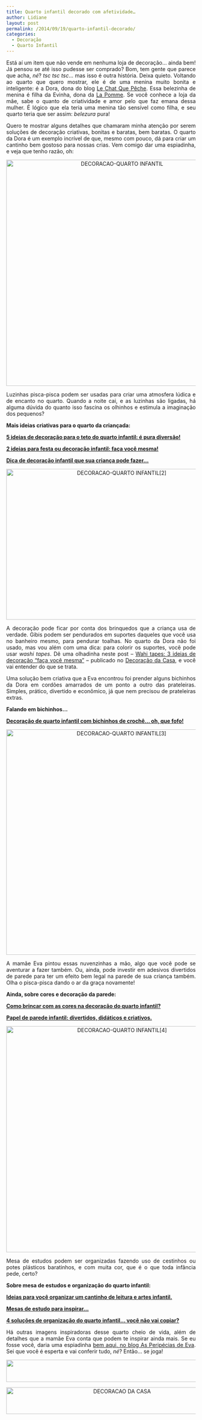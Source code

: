 ```yaml
---
title: Quarto infantil decorado com afetividade…
author: Lidiane
layout: post
permalink: /2014/09/19/quarto-infantil-decorado/
categories:
  - Decoração
  - Quarto Infantil
---
```

<p align="justify">
  Está aí um item que não vende em nenhuma loja de decoração… ainda bem! Já pensou se até isso pudesse ser comprado? Bom, tem gente que parece que acha, <em>né</em>? <em>tsc tsc tsc</em>… mas isso é outra história. Deixa quieto. Voltando ao quarto que quero mostrar, ele é de uma menina muito bonita e inteligente: é a Dora, dona do blog <a href="http://lechatquepeche.blogspot.com.br/" target="_blank" rel="noopener noreferrer">Le Chat Que Pêche</a>. Essa belezinha de menina é filha da Evinha, dona da <a href="http://www.lojalapomme.com.br/" target="_blank" rel="noopener noreferrer">La Pomme</a>. Se você conhece a loja da mãe, sabe o quanto de criatividade e amor pelo que faz emana dessa mulher. É lógico que ela teria uma menina tão sensível como filha, e seu quarto teria que ser assim: <em>belezura</em> pura!
</p>

<p align="justify">
  Quero te mostrar alguns detalhes que chamaram minha atenção por serem soluções de decoração criativas, bonitas e baratas, bem baratas. O quarto da Dora é um exemplo incrível de que, mesmo com pouco, dá para criar um cantinho bem gostoso para nossas crias. Vem comigo dar uma espiadinha, e veja que tenho razão, oh:
</p>

<p align="center">
  <a href="https://www.trololodemulher.com.br/2014/09/DECORACAO-QUARTO-INFANTIL.jpg"><img class="alignnone size-full wp-image-10416" src="https://www.trololodemulher.com.br/2014/09/DECORACAO-QUARTO-INFANTIL.jpg" alt="DECORACAO-QUARTO INFANTIL" width="600" height="600" /></a>
</p>

<p align="justify">
  Luzinhas pisca-pisca podem ser usadas para criar uma atmosfera lúdica e de encanto no quarto. Quando a noite cai, e as luzinhas são ligadas, há alguma dúvida do quanto isso fascina os olhinhos e estimula a imaginação dos pequenos?
</p>

<p align="justify">
  <strong>Mais ideias criativas para o quarto da criançada:</strong>
</p>

<p align="justify">
  <a href="http://www.decoracaodacasa.com/decoracao-teto-quarto-infantil/" target="_blank" rel="noopener noreferrer"><strong>5 ideias de decoração para o teto do quarto infantil: é pura diversão!</strong></a>
</p>

<p align="justify">
  <a href="http://www.decoracaodacasa.com/festa-decoracao-infantil/" target="_blank" rel="noopener noreferrer"><strong>2 ideias para festa ou decoração infantil: faça você mesma!</strong></a>
</p>

<p align="justify">
  <a href="http://www.trololodemulher.com.br/2013/05/29/decoracao-quarto-infantil-2/" target="_blank" rel="noopener noreferrer"><strong>Dica de decoração infantil que sua criança pode fazer…</strong></a>
</p>

<p align="center">
  <a href="https://www.trololodemulher.com.br/2014/09/DECORACAO-QUARTO-INFANTIL2.png"><img class="alignnone size-full wp-image-10417" src="https://www.trololodemulher.com.br/2014/09/DECORACAO-QUARTO-INFANTIL2.png" alt="DECORACAO-QUARTO INFANTIL[2]" width="598" height="400" /></a>
</p>

<p align="justify">
  A decoração pode ficar por conta dos brinquedos que a criança usa de verdade. Gibis podem ser pendurados em suportes daqueles que você usa no banheiro mesmo, para pendurar toalhas. No quarto da Dora não foi usado, mas vou além com uma dica: para colorir os suportes, você pode usar <em>washi tapes</em>. Dê uma olhadinha neste post – <a href="http://www.decoracaodacasa.com/washi-tapes-decoracao/" target="_blank" rel="noopener noreferrer">Wahi tapes: 3 ideias de decoração “faça você mesma”</a> – publicado no <a href="http://www.decoracaodacasa.com/" target="_blank" rel="noopener noreferrer">Decoração da Casa</a>, e você vai entender do que se trata.
</p>

<p align="justify">
  Uma solução bem criativa que a Eva encontrou foi prender alguns bichinhos da Dora em cordões amarrados de um ponto a outro das prateleiras. Simples, prático, divertido e econômico, já que nem precisou de prateleiras extras.
</p>

<p align="justify">
  <strong>Falando em bichinhos…</strong>
</p>

<p align="justify">
  <a href="http://www.trololodemulher.com.br/2012/02/15/quarto-infantil-croche/" target="_blank" rel="noopener noreferrer"><strong>Decoração de quarto infantil com bichinhos de crochê… oh, que fofo!</strong></a>
</p>

<p align="center">
  <a href="https://www.trololodemulher.com.br/2014/09/DECORACAO-QUARTO-INFANTIL3.png"><img class="alignnone size-full wp-image-10419" src="https://www.trololodemulher.com.br/2014/09/DECORACAO-QUARTO-INFANTIL3.png" alt="DECORACAO-QUARTO INFANTIL[3]" width="597" height="598" /></a>
</p>

<p align="justify">
  A mamãe Eva pintou essas nuvenzinhas a mão, algo que você pode se aventurar a fazer também. Ou, ainda, pode investir em adesivos divertidos de parede para ter um efeito bem legal na parede de sua criança também. Olha o pisca-pisca dando o ar da graça novamente!
</p>

<p align="justify">
  <strong>Ainda, sobre cores e decoração da parede:</strong>
</p>

<p align="justify">
  <a href="http://www.decoracaodacasa.com/decoracao-quarto-infantil-3/" target="_blank" rel="noopener noreferrer"><strong>Como brincar com as cores na decoração do quarto infantil?</strong></a>
</p>

<p align="justify">
  <a href="http://www.decoracaodacasa.com/papel-parede-infantil/" target="_blank" rel="noopener noreferrer"><strong>Papel de parede infantil: divertidos, didáticos e criativos.</strong></a>
</p>

<p align="center">
  <a href="https://www.trololodemulher.com.br/2014/09/DECORACAO-QUARTO-INFANTIL4.jpg"><img class="alignnone size-full wp-image-10420" src="https://www.trololodemulher.com.br/2014/09/DECORACAO-QUARTO-INFANTIL4.jpg" alt="DECORACAO-QUARTO INFANTIL[4]" width="600" height="600" /></a>
</p>

<p align="justify">
  Mesa de estudos podem ser organizadas fazendo uso de cestinhos ou potes plásticos baratinhos, e com muita cor, que é o que toda infância pede, certo?
</p>

<p align="justify">
  <strong>Sobre mesa de estudos e organização do quarto infantil:</strong>
</p>

<p align="justify">
  <a href="http://www.decoracaodacasa.com/organizar-casa-quarto-infantil/" target="_blank" rel="noopener noreferrer"><strong>Ideias para você organizar um cantinho de leitura e artes infantil.</strong></a>
</p>

<p align="justify">
  <a href="http://www.decoracaodacasa.com/mesa-de-estudo/" target="_blank" rel="noopener noreferrer"><strong>Mesas de estudo para inspirar…</strong></a>
</p>

<p align="justify">
  <a href="http://www.decoracaodacasa.com/organizacao-quarto-infantil-2/" target="_blank" rel="noopener noreferrer"><strong>4 soluções de organização do quarto infantil… você não vai copiar?</strong></a>
</p>

<p align="justify">
  Há outras imagens inspiradoras desse quarto cheio de vida, além de detalhes que a mamãe Eva conta que podem te inspirar ainda mais. Se eu fosse você, daria uma espiadinha <a href="http://asperipeciasdeeva.com.br/2014/09/2862/" target="_blank" rel="noopener noreferrer">bem aqui, no blog As Peripécias de Eva</a>. Sei que você é esperta e vai conferir tudo, <em>né</em>? Então… se joga!
</p>

<p align="center">
  <a href="http://feedburner.google.com/fb/a/mailverify?uri=blogbichafemea&loc=pt_BR" target="_blank" rel="noopener noreferrer"><img class="alignnone size-full wp-image-8451" title="Assine o Bicha Fêmea grátis!" src="https://www.trololodemulher.com.br/2012/01/rodapé.png" alt="" width="600" height="59" /></a>
</p>

<p align="center">
  <a href="http://www.decoracaodacasa.com/" target="_blank" rel="noopener noreferrer"><img class="alignnone size-full wp-image-10262" src="https://www.trololodemulher.com.br/2014/07/DECORACAO-DA-CASA.png" alt="DECORACAO DA CASA" width="600" height="71" /></a>
</p>

&nbsp;

<p align="justify">